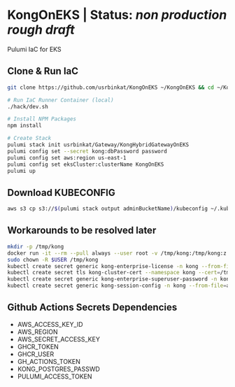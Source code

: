 # KongOnEKS | Status: *non production rough draft*

Pulumi IaC for EKS

## Clone & Run IaC

```sh
git clone https://github.com/usrbinkat/KongOnEKS ~/KongOnEKS && cd ~/KongOnEKS

# Run IaC Runner Container (local)
./hack/dev.sh

# Install NPM Packages
npm install

# Create Stack
pulumi stack init usrbinkat/Gateway/KongHybridGatewayOnEKS
pulumi config set --secret kong:dbPassword password
pulumi config set aws:region us-east-1
pulumi config set eksCluster:clusterName KongOnEKS
pulumi up
```

## Download KUBECONFIG

```sh
aws s3 cp s3://$(pulumi stack output adminBucketName)/kubeconfig ~/.kube/config
```

## Workarounds to be resolved later

```sh
mkdir -p /tmp/kong
docker run -it --rm --pull always --user root -v /tmp/kong:/tmp/kong:z docker.io/kong/kong -- kong hybrid gen_cert /tmp/kong/tls.crt /tmp/kong/tls.key
sudo chown -R $USER /tmp/kong
kubectl create secret generic kong-enterprise-license -n kong --from-file=license=${HOME}/.kong-license-data/license.json
kubectl create secret tls kong-cluster-cert --namespace kong --cert=/tmp/kong/tls.crt --key=/tmp/kong/tls.key
kubectl create secret generic kong-enterprise-superuser-password -n kong --from-literal=password='password'
kubectl create secret generic kong-session-config -n kong --from-file=admin_gui_session_conf=/tmp/admin_gui_session_conf --from-file=portal_session_conf=/tmp/portal_session_conf
```

## Github Actions Secrets Dependencies

  - AWS_ACCESS_KEY_ID    
  - AWS_REGION
  - AWS_SECRET_ACCESS_KEY
  - GHCR_TOKEN
  - GHCR_USER
  - GH_ACTIONS_TOKEN
  - KONG_POSTGRES_PASSWD
  - PULUMI_ACCESS_TOKEN
